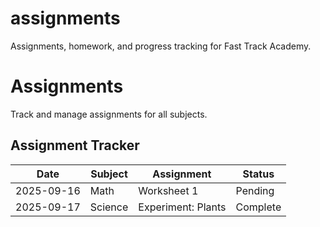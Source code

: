 # assignments
Assignments, homework, and progress tracking for Fast Track Academy.
# Assignments

Track and manage assignments for all subjects.

## Assignment Tracker

| Date       | Subject   | Assignment         | Status   |
|------------|-----------|--------------------|----------|
| 2025-09-16 | Math      | Worksheet 1        | Pending  |
| 2025-09-17 | Science   | Experiment: Plants | Complete |
